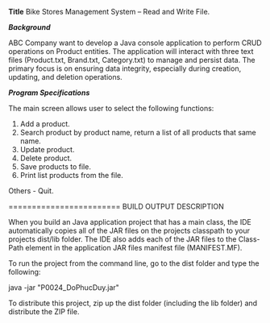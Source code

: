 **Title**
Bike Stores Management System – Read and Write File.

_**Background**_

ABC Company want to develop a Java console application to perform CRUD operations on Product entities.
The application will interact with three text files (Product.txt, Brand.txt, Category.txt) to manage and persist
data. The primary focus is on ensuring data integrity, especially during creation, updating, and deletion
operations.

_**Program Specifications**_

The main screen allows user to select the following functions:

1. Add a product.
2. Search product by product name, return a list of all products that same name.
3. Update product.
4. Delete product.
5. Save products to file.
6. Print list products from the file.

Others - Quit.

========================
BUILD OUTPUT DESCRIPTION


When you build an Java application project that has a main class, the IDE
automatically copies all of the JAR
files on the projects classpath to your projects dist/lib folder. The IDE
also adds each of the JAR files to the Class-Path element in the application
JAR files manifest file (MANIFEST.MF).

To run the project from the command line, go to the dist folder and
type the following:

java -jar "P0024_DoPhucDuy.jar" 

To distribute this project, zip up the dist folder (including the lib folder)
and distribute the ZIP file.

